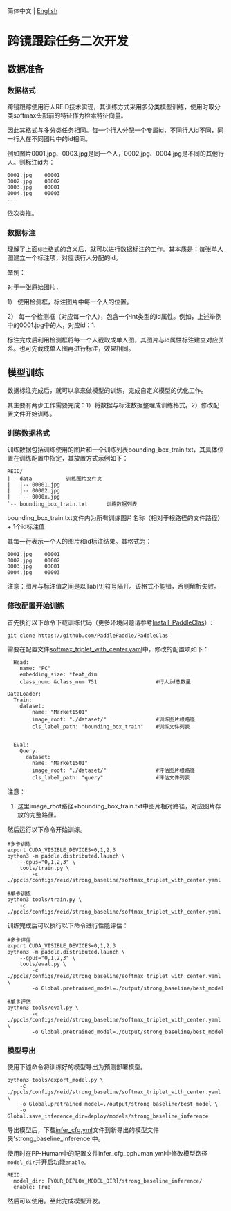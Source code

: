 简体中文 | [English](./pphuman_mtmct_en.md)

# 跨镜跟踪任务二次开发

## 数据准备

### 数据格式

跨镜跟踪使用行人REID技术实现，其训练方式采用多分类模型训练，使用时取分类softmax头部前的特征作为检索特征向量。

因此其格式与多分类任务相同。每一个行人分配一个专属id，不同行人id不同，同一行人在不同图片中的id相同。

例如图片0001.jpg、0003.jpg是同一个人，0002.jpg、0004.jpg是不同的其他行人。则标注id为：

```
0001.jpg    00001
0002.jpg    00002
0003.jpg    00001
0004.jpg    00003
...
```

依次类推。

### 数据标注

理解了上面`标注`格式的含义后，就可以进行数据标注的工作。其本质是：每张单人图建立一个标注项，对应该行人分配的id。

举例：

对于一张原始图片，

1） 使用检测框，标注图片中每一个人的位置。

2） 每一个检测框（对应每一个人），包含一个int类型的id属性。例如，上述举例中的0001.jpg中的人，对应id：1.

标注完成后利用检测框将每一个人截取成单人图，其图片与id属性标注建立对应关系。也可先截成单人图再进行标注，效果相同。

## 模型训练


数据标注完成后，就可以拿来做模型的训练，完成自定义模型的优化工作。

其主要有两步工作需要完成：1）将数据与标注数据整理成训练格式。2）修改配置文件开始训练。

### 训练数据格式

训练数据包括训练使用的图片和一个训练列表bounding_box_train.txt，其具体位置在训练配置中指定，其放置方式示例如下：

```
REID/
|-- data           训练图片文件夹
|   |-- 00001.jpg
|   |-- 00002.jpg
|   `-- 0000x.jpg
`-- bounding_box_train.txt      训练数据列表

```

bounding_box_train.txt文件内为所有训练图片名称（相对于根路径的文件路径）+ 1个id标注值

其每一行表示一个人的图片和id标注结果。其格式为：

```
0001.jpg    00001
0002.jpg    00002
0003.jpg    00001
0004.jpg    00003
```
注意：图片与标注值之间是以Tab[\t]符号隔开。该格式不能错，否则解析失败。

### 修改配置开始训练

首先执行以下命令下载训练代码（更多环境问题请参考[Install_PaddleClas](https://github.com/PaddlePaddle/PaddleClas/blob/release/2.4/docs/en/installation/install_paddleclas_en.md)）:

```shell
git clone https://github.com/PaddlePaddle/PaddleClas
```


需要在配置文件[softmax_triplet_with_center.yaml](https://github.com/PaddlePaddle/PaddleClas/blob/release/2.5/ppcls/configs/reid/strong_baseline/softmax_triplet_with_center.yaml)中，修改的配置项如下：

```
  Head:
    name: "FC"
    embedding_size: *feat_dim
    class_num: &class_num 751                   #行人id总数量

DataLoader:
  Train:
    dataset:
        name: "Market1501"
        image_root: "./dataset/"                #训练图片根路径
        cls_label_path: "bounding_box_train"    #训练文件列表


  Eval:
    Query:
      dataset:
        name: "Market1501"
        image_root: "./dataset/"                #评估图片根路径
        cls_label_path: "query"                 #评估文件列表

```
注意：

1. 这里image_root路径+bounding_box_train.txt中图片相对路径，对应图片存放的完整路径。

然后运行以下命令开始训练。

```
#多卡训练
export CUDA_VISIBLE_DEVICES=0,1,2,3
python3 -m paddle.distributed.launch \
    --gpus="0,1,2,3" \
    tools/train.py \
        -c ./ppcls/configs/reid/strong_baseline/softmax_triplet_with_center.yaml

#单卡训练
python3 tools/train.py \
    -c ./ppcls/configs/reid/strong_baseline/softmax_triplet_with_center.yaml
```

训练完成后可以执行以下命令进行性能评估：
```
#多卡评估
export CUDA_VISIBLE_DEVICES=0,1,2,3
python3 -m paddle.distributed.launch \
    --gpus="0,1,2,3" \
    tools/eval.py \
        -c ./ppcls/configs/reid/strong_baseline/softmax_triplet_with_center.yaml \
        -o Global.pretrained_model=./output/strong_baseline/best_model

#单卡评估
python3 tools/eval.py \
        -c ./ppcls/configs/reid/strong_baseline/softmax_triplet_with_center.yaml \
        -o Global.pretrained_model=./output/strong_baseline/best_model
```

### 模型导出

使用下述命令将训练好的模型导出为预测部署模型。

```
python3 tools/export_model.py \
    -c ./ppcls/configs/reid/strong_baseline/softmax_triplet_with_center.yaml \
    -o Global.pretrained_model=./output/strong_baseline/best_model \
    -o Global.save_inference_dir=deploy/models/strong_baseline_inference
```

导出模型后，下载[infer_cfg.yml](https://bj.bcebos.com/v1/paddledet/models/pipeline/REID/infer_cfg.yml)文件到新导出的模型文件夹'strong_baseline_inference'中。

使用时在PP-Human中的配置文件infer_cfg_pphuman.yml中修改模型路径`model_dir`并开启功能`enable`。
```
REID:
  model_dir: [YOUR_DEPLOY_MODEL_DIR]/strong_baseline_inference/
  enable: True
```
然后可以使用。至此完成模型开发。

